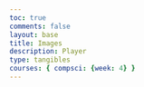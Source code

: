 ```yaml
---
toc: true
comments: false
layout: base
title: Images
description: Player
type: tangibles
courses: { compsci: {week: 4} }
---
```


<canvas></canvas>
<html>
    <img id="roadImage" src="{{site.baseurl}}/assets/js/img/road.png" style="display: none;">
    <img id="floorImage" src="{{site.baseurl}}/images/road.png" style="display: none;">
    <img id="backgroundImage" src="{{site.baseurl}}/images/background.png" style="display: none">
    <img id="buildingImage" src="{{site.baseurl}}/images/building.png" style="display: none;">
    <img id="spriteRight" src="{{site.baseurl}}/images/spriteRight.png" style="display: none;">
    <img id="spriteLeft" src="{{site.baseurl}}/images/spriteLeft.png" style="display: none;">
</html>
<script src="{{site.baseurl}}/assets/js/codeClimbers/game0-4.js" type="module"></script>